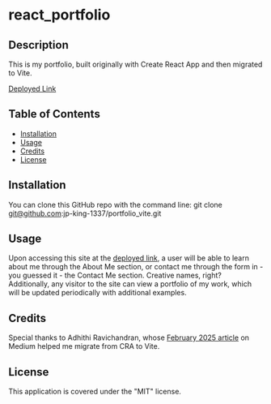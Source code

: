 # react_portfolio


## Description
This is my portfolio, built originally with Create React App and then migrated to Vite.

[Deployed Link](https://jpking1337portfolio.netlify.app/)


## Table of Contents
- [Installation](#installation)
- [Usage](#usage)
- [Credits](#credits)
- [License](#license)


## Installation
You can clone this GitHub repo with the command line:
git clone git@github.com:jp-king-1337/portfolio_vite.git


## Usage
Upon accessing this site at the [deployed link](https://jpking1337portfolio.netlify.app/), a user will be able to learn about me through the About Me section, or contact me through the form in - you guessed it - the Contact Me section. Creative names, right? Additionally, any visitor to the site can view a portfolio of my work, which will be updated periodically with additional examples.


## Credits
Special thanks to Adhithi Ravichandran, whose [February 2025 article](https://adhithiravi.medium.com/migrating-from-create-react-app-to-vite-a-modern-approach-76148adb8983) on Medium helped me migrate from CRA to Vite.


## License
This application is covered under the "MIT" license.
<!-- 

## Badges
N/A


## Features
N/A


## How to Contribute
N/A


## Tests
N/A -->